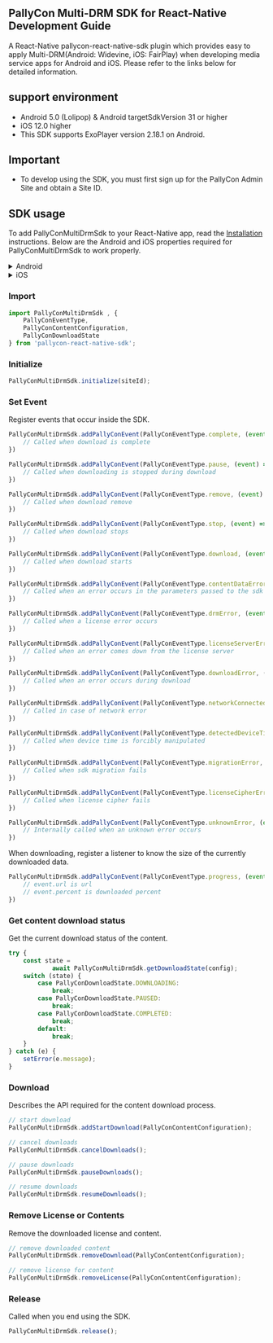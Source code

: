 ## **PallyCon Multi-DRM SDK** for React-Native Development Guide

A React-Native pallycon-react-native-sdk plugin which provides easy to apply Multi-DRM(Android: Widevine, iOS: FairPlay) when developing media service apps for Android and iOS. Please refer to the links below for detailed information.

## **support environment**

- Android 5.0 (Lolipop) & Android targetSdkVersion 31 or higher
- iOS 12.0 higher
- This SDK supports ExoPlayer version 2.18.1 on Android.

## **Important**

- To develop using the SDK, you must first sign up for the PallyCon Admin Site and obtain a Site ID.

## **SDK usage**

To add PallyConMultiDrmSdk to your React-Native app, read the [Installation](https://yarnpkg.com/) instructions. Below are the Android and iOS properties required for PallyConMultiDrmSdk to work properly.

<details>
<summary>Android</summary>

**compileSdkVersion**

Make sure you set `compileSdkVersion` in "android/app/build.gradle".

```
android {
  compileSdkVersion 31

  ...
}
```

</details>

<details>
<summary>iOS</summary>

`PallyCon Multi DRM SDK React Native` uses `PallyConFPSSDK`. `PallyConFPSSDK` is supposed to be downloaded as `cocoapods`.

### SDK requirements
- Minimum supported version: 14.0

</details>

### **Import**
```typescript
import PallyConMultiDrmSdk , {
	PallyConEventType,
	PallyConContentConfiguration,
	PallyConDownloadState
} from 'pallycon-react-native-sdk';
```

### **Initialize**

```typescript
PallyConMultiDrmSdk.initialize(siteId);
```

### **Set Event**

Register events that occur inside the SDK.

```typescript
PallyConMultiDrmSdk.addPallyConEvent(PallyConEventType.complete, (event) => {
	// Called when download is complete
})

PallyConMultiDrmSdk.addPallyConEvent(PallyConEventType.pause, (event) => {
	// Called when downloading is stopped during download
})

PallyConMultiDrmSdk.addPallyConEvent(PallyConEventType.remove, (event) => {
	// Called when download remove
})

PallyConMultiDrmSdk.addPallyConEvent(PallyConEventType.stop, (event) => {
	// Called when download stops
})

PallyConMultiDrmSdk.addPallyConEvent(PallyConEventType.download, (event) => {
	// Called when download starts
})

PallyConMultiDrmSdk.addPallyConEvent(PallyConEventType.contentDataError, (event) => {
	// Called when an error occurs in the parameters passed to the sdk
})

PallyConMultiDrmSdk.addPallyConEvent(PallyConEventType.drmError, (event) => {
	// Called when a license error occurs
})

PallyConMultiDrmSdk.addPallyConEvent(PallyConEventType.licenseServerError, (event) => {
	// Called when an error comes down from the license server
})

PallyConMultiDrmSdk.addPallyConEvent(PallyConEventType.downloadError, (event) => {
	// Called when an error occurs during download
})

PallyConMultiDrmSdk.addPallyConEvent(PallyConEventType.networkConnectedError, (event) => {
	// Called in case of network error
})

PallyConMultiDrmSdk.addPallyConEvent(PallyConEventType.detectedDeviceTimeModifiedError, (event) => {
	// Called when device time is forcibly manipulated
})

PallyConMultiDrmSdk.addPallyConEvent(PallyConEventType.migrationError, (event) => {
	// Called when sdk migration fails
})

PallyConMultiDrmSdk.addPallyConEvent(PallyConEventType.licenseCipherError, (event) => {
	// Called when license cipher fails
})

PallyConMultiDrmSdk.addPallyConEvent(PallyConEventType.unknownError, (event) => {
	// Internally called when an unknown error occurs
})
```

When downloading, register a listener to know the size of the currently downloaded data.

```typescript
PallyConMultiDrmSdk.addPallyConEvent(PallyConEventType.progress, (event) => {
	// event.url is url
	// event.percent is downloaded percent
})
```

### **Get content download status**

Get the current download status of the content.

```typescript
try {
	const state =
			await PallyConMultiDrmSdk.getDownloadState(config);
	switch (state) {
		case PallyConDownloadState.DOWNLOADING:
			break;
		case PallyConDownloadState.PAUSED:
			break;
		case PallyConDownloadState.COMPLETED:
			break;
		default:
			break;
	}
} catch (e) {
	setError(e.message);
}
```

### **Download**

Describes the API required for the content download process.

```typescript
// start download
PallyConMultiDrmSdk.addStartDownload(PallyConContentConfiguration);

// cancel downloads
PallyConMultiDrmSdk.cancelDownloads();

// pause downloads
PallyConMultiDrmSdk.pauseDownloads();

// resume downloads
PallyConMultiDrmSdk.resumeDownloads();
```

### **Remove License or Contents**

Remove the downloaded license and content.

```typescript
// remove downloaded content
PallyConMultiDrmSdk.removeDownload(PallyConContentConfiguration);

// remove license for content
PallyConMultiDrmSdk.removeLicense(PallyConContentConfiguration);
```


### **Release**

Called when you end using the SDK.

```typescript
PallyConMultiDrmSdk.release();
```



